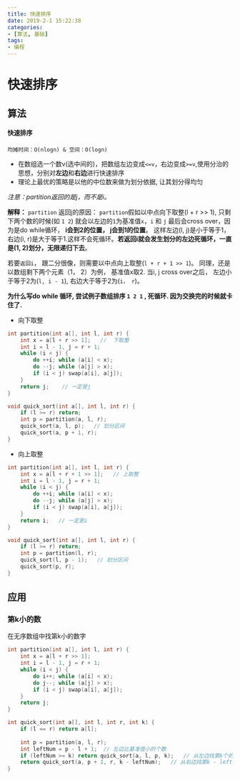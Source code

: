 ```yaml
---
title: 快速排序
date: 2019-2-1 15:22:38
categories:
- [算法, 基础]
tags:
- 编程
---
```



# 快速排序

## 算法
#### 快速排序

`均摊时间：O(nlogn) & 空间：O(logn) `

* 在数组选一个数v(选中间的)，把数组左边变成`<=v`，右边变成`>=v`,使用分治的思想，分别对**左边**和**右边**进行快速排序
* 理论上最优的策略是以他的中位数来做为划分依据, 让其划分得均匀

*注意：partition返回的是j，而不是i。*

**解释：** 
`partition` 返回j的原因：
`partition`假如以中点向下取整(l + r >> 1), 只剩下两个数的时候(如 `1 2`) 就会以左边的`1`为基准值`x`，`i` 和 `j` 最后会cross over，因为是do while循环， **i会到2的位置， j会到1的位置**。 这样左边(l, j)是小于等于1， 右边(i, r)是大于等于1.这样不会死循环。**若返回i就会发生划分的左边死循环，一直是(1, 2)划分，无限递归下去**。

若要`返回i`， 跟二分很像，则需要以中点向上取整(`l + r + 1 >> 1`)。 同理，还是以数组剩下两个元素（1， 2）为例， 基准值x取2. 当i, j cross over之后， 左边小于等于2为(`l, i - 1`), 右边大于等于2为(`i， r`)。



**为什么写do while 循环, 尝试例子数组排序 `1 2 1` , 死循环. 因为交换完的时候就卡住了.**

* 向下取整

```c++
int partition(int a[], int l, int r) {
    int x = a[l + r >> 1];   //  下取整
    int i = l - 1, j = r + 1;
    while (i < j) {
        do ++i; while (a[i] < x);
        do --j; while (a[j] > x);
        if (i < j) swap(a[i], a[j]);
    }
    return j;    // 一定是j
}

void quick_sort(int a[], int l, int r) {
    if (l >= r) return;
    int p = partition(a, l, r);
    quick_sort(a, l, p);   // 划分区间
    quick_sort(a, p + 1, r);
}
```

* 向上取整

```c++
int partition(int a[], int l, int r) {
    int x = a[l + r + 1 >> 1];   // 上取整
    int i = l - 1, j = r + 1;
    while (i < j) {
        do ++i; while (a[i] < x);
        do --j; while (a[j] > x);
        if (i < j) swap(a[i], a[j]);
    }
    return i;   // 一定是i
}

void quick_sort(int a[], int l, int r) {
    if (l >= r) return;
    int p = partition(l, r);
    quick_sort(l, p - 1);   // 划分区间
    quick_sort(p, r);
}
```



## 应用

### 第k小的数

在无序数组中找第k小的数字

```c++
int partition(int a[], int l, int r) {
    int x = a[l + r >> 1];
    int i = l - 1, j = r + 1;
    while (i < j) {
        do i++; while (a[i] < x);
        do j--; while (a[j] > x);
        if (i < j) swap(a[i], a[j]);
    }
    return j;
}

int quick_sort(int a[], int l, int r, int k) {
    if (l == r) return a[l];
    
    int p = partition(a, l, r);
    int leftNum = p - l + 1;  // 左边比基准值小的个数
    if (leftNum >= k) return quick_sort(a, l, p, k);   // 从左边找第k个的数
    return quick_sort(a, p + 1, r, k - leftNum);   // 从右边找第k - leftNum的数, 因为左边已经有leftNum个数了
}
```

